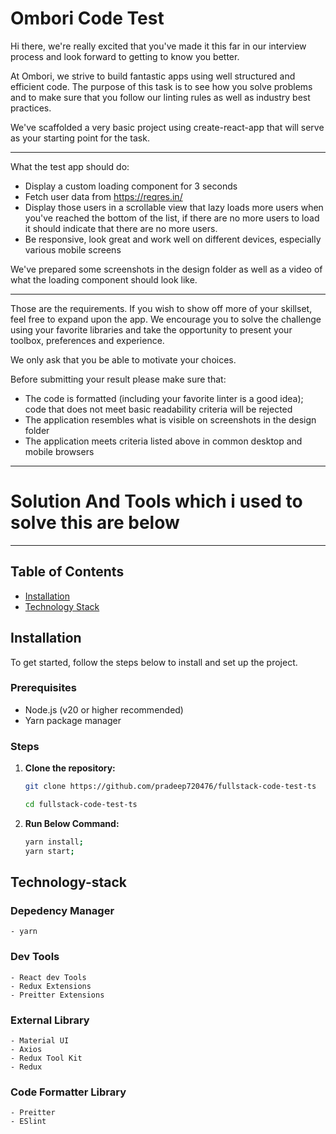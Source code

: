 # Ombori Code Test

Hi there, we're really excited that you've made it this far in our interview process and look forward to getting to know you better.

At Ombori, we strive to build fantastic apps using well structured and efficient code.
The purpose of this task is to see how you solve problems and to make sure that you follow our linting rules as well as industry best practices.

We've scaffolded a very basic project using create-react-app that will serve as your starting point for the task.

---

What the test app should do:

- Display a custom loading component for 3 seconds
- Fetch user data from https://reqres.in/
- Display those users in a scrollable view that lazy loads more users when you've reached the bottom of the list, if there are no more users to load it should indicate that there are no more users.
- Be responsive, look great and work well on different devices, especially various mobile screens

We've prepared some screenshots in the design folder as well as a video of what the loading component should look like.

---

Those are the requirements. If you wish to show off more of your skillset, feel free to expand upon the app. We encourage you to solve the challenge using your favorite libraries and take the opportunity to present your toolbox, preferences and experience.

We only ask that you be able to motivate your choices.

Before submitting your result please make sure that:

- The code is formatted (including your favorite linter is a good idea); code that does not meet basic readability criteria will be rejected
- The application resembles what is visible on screenshots in the design folder
- The application meets criteria listed above in common desktop and mobile browsers

---

# Solution And Tools which i used to solve this are below

---

## Table of Contents

- [Installation](#installation)
- [Technology Stack](#technology-stack)

## Installation

To get started, follow the steps below to install and set up the project.

### Prerequisites

- Node.js (v20 or higher recommended)
- Yarn package manager

### Steps

1. **Clone the repository:**

   ```bash
   git clone https://github.com/pradeep720476/fullstack-code-test-ts

   cd fullstack-code-test-ts

   ```

2. **Run Below Command:**
   ```bash
   yarn install;
   yarn start;
   ```

## Technology-stack

### Depedency Manager

    - yarn

### Dev Tools

    - React dev Tools
    - Redux Extensions
    - Preitter Extensions

### External Library

    - Material UI
    - Axios
    - Redux Tool Kit
    - Redux

### Code Formatter Library

    - Preitter
    - ESlint
